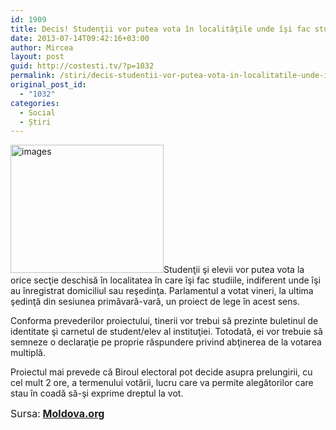 ```yaml
---
id: 1909
title: Decis! Studenţii vor putea vota în localităţile unde îşi fac studiile
date: 2013-07-14T09:42:16+03:00
author: Mircea
layout: post
guid: http://costesti.tv/?p=1032
permalink: /stiri/decis-studentii-vor-putea-vota-in-localitatile-unde-isi-fac-studiile/
original_post_id:
  - "1032"
categories:
  - Social
  - Știri
---
```

[<img alt="images" class="alignleft size-full wp-image-1033" height="205" src="http://costesti.tv/wp-content/uploads/2013/07/images1.jpg" width="245" />](http://costesti.tv/wp-content/uploads/2013/07/images1.jpg)<span style="font-size:14px;">Studenţii şi elevii vor putea vota la orice secţie deschisă &icirc;n localitatea &icirc;n care &icirc;şi fac studiile, indiferent unde &icirc;şi au &icirc;nregistrat domiciliul sau reşedinţa. Parlamentul a votat vineri, la ultima şedinţă din sesiunea primăvară-vară, un proiect de lege &icirc;n acest sens.</span> 

<span style="font-size:14px;">Conforma prevederilor proiectului, tinerii vor trebui să prezinte buletinul de identitate şi carnetul de student/elev al instituţiei. Totodată, ei vor trebuie să semneze o declaraţie pe proprie răspundere privind abţinerea de la votarea multiplă.</span> 

<span style="font-size:14px;">Proiectul mai prevede că Biroul electoral pot decide asupra prelungirii, cu cel mult 2 ore, a termenului votării, lucru care va permite alegătorilor care stau &icirc;n coadă să-şi exprime dreptul la vot.</span> 

<span style="font-size:16px;">Sursa:<strong> <a href="http://www.moldova.org">Moldova.org</a></strong></span>